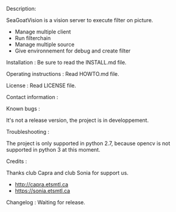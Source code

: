 Description:

SeaGoatVision is a vision server to execute filter on picture.

- Manage multiple client
- Run filterchain
- Manage multiple source
- Give environnement for debug and create filter

Installation : Be sure to read the INSTALL.md file.

Operating instructions : Read HOWTO.md file.

License : Read LICENSE file.

Contact information :

Known bugs :

It's not a release version, the project is in developpement.

Troubleshooting :

The project is only supported in python 2.7, because opencv is not supported in python 3 at this moment.

Credits :

Thanks club Capra and club Sonia for support us.

- http://capra.etsmtl.ca
- https://sonia.etsmtl.ca

Changelog : Waiting for release.
